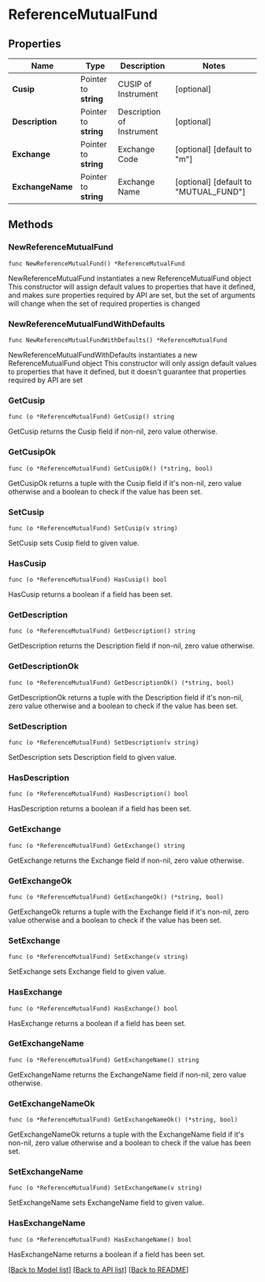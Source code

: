 # ReferenceMutualFund

## Properties

Name | Type | Description | Notes
------------ | ------------- | ------------- | -------------
**Cusip** | Pointer to **string** | CUSIP of Instrument | [optional] 
**Description** | Pointer to **string** | Description of Instrument | [optional] 
**Exchange** | Pointer to **string** | Exchange Code | [optional] [default to "m"]
**ExchangeName** | Pointer to **string** | Exchange Name | [optional] [default to "MUTUAL_FUND"]

## Methods

### NewReferenceMutualFund

`func NewReferenceMutualFund() *ReferenceMutualFund`

NewReferenceMutualFund instantiates a new ReferenceMutualFund object
This constructor will assign default values to properties that have it defined,
and makes sure properties required by API are set, but the set of arguments
will change when the set of required properties is changed

### NewReferenceMutualFundWithDefaults

`func NewReferenceMutualFundWithDefaults() *ReferenceMutualFund`

NewReferenceMutualFundWithDefaults instantiates a new ReferenceMutualFund object
This constructor will only assign default values to properties that have it defined,
but it doesn't guarantee that properties required by API are set

### GetCusip

`func (o *ReferenceMutualFund) GetCusip() string`

GetCusip returns the Cusip field if non-nil, zero value otherwise.

### GetCusipOk

`func (o *ReferenceMutualFund) GetCusipOk() (*string, bool)`

GetCusipOk returns a tuple with the Cusip field if it's non-nil, zero value otherwise
and a boolean to check if the value has been set.

### SetCusip

`func (o *ReferenceMutualFund) SetCusip(v string)`

SetCusip sets Cusip field to given value.

### HasCusip

`func (o *ReferenceMutualFund) HasCusip() bool`

HasCusip returns a boolean if a field has been set.

### GetDescription

`func (o *ReferenceMutualFund) GetDescription() string`

GetDescription returns the Description field if non-nil, zero value otherwise.

### GetDescriptionOk

`func (o *ReferenceMutualFund) GetDescriptionOk() (*string, bool)`

GetDescriptionOk returns a tuple with the Description field if it's non-nil, zero value otherwise
and a boolean to check if the value has been set.

### SetDescription

`func (o *ReferenceMutualFund) SetDescription(v string)`

SetDescription sets Description field to given value.

### HasDescription

`func (o *ReferenceMutualFund) HasDescription() bool`

HasDescription returns a boolean if a field has been set.

### GetExchange

`func (o *ReferenceMutualFund) GetExchange() string`

GetExchange returns the Exchange field if non-nil, zero value otherwise.

### GetExchangeOk

`func (o *ReferenceMutualFund) GetExchangeOk() (*string, bool)`

GetExchangeOk returns a tuple with the Exchange field if it's non-nil, zero value otherwise
and a boolean to check if the value has been set.

### SetExchange

`func (o *ReferenceMutualFund) SetExchange(v string)`

SetExchange sets Exchange field to given value.

### HasExchange

`func (o *ReferenceMutualFund) HasExchange() bool`

HasExchange returns a boolean if a field has been set.

### GetExchangeName

`func (o *ReferenceMutualFund) GetExchangeName() string`

GetExchangeName returns the ExchangeName field if non-nil, zero value otherwise.

### GetExchangeNameOk

`func (o *ReferenceMutualFund) GetExchangeNameOk() (*string, bool)`

GetExchangeNameOk returns a tuple with the ExchangeName field if it's non-nil, zero value otherwise
and a boolean to check if the value has been set.

### SetExchangeName

`func (o *ReferenceMutualFund) SetExchangeName(v string)`

SetExchangeName sets ExchangeName field to given value.

### HasExchangeName

`func (o *ReferenceMutualFund) HasExchangeName() bool`

HasExchangeName returns a boolean if a field has been set.


[[Back to Model list]](../README.md#documentation-for-models) [[Back to API list]](../README.md#documentation-for-api-endpoints) [[Back to README]](../README.md)


